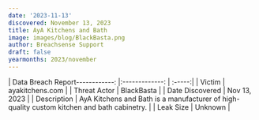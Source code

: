 ```yaml
---
date: '2023-11-13'
discovered: November 13, 2023
title: AyA Kitchens and Bath
image: images/blog/BlackBasta.png
author: Breachsense Support
draft: false
yearmonths: 2023/november
---
```


| Data Breach Report------------:     |:-------------:    | :-----:|
| Victim      | ayakitchens.com      | 
| Threat Actor      | BlackBasta      | 
| Date Discovered      | Nov 13, 2023      | 
| Description      | AyA Kitchens and Bath is a manufacturer of high-quality custom kitchen and bath cabinetry.      | 
| Leak Size      | Unknown      | 

